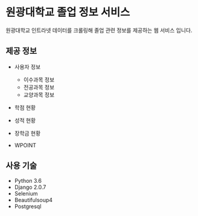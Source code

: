 # 원광대학교 졸업 정보 서비스

원광대학교 인트라넷 데이터를 크롤링해 졸업 관련 정보를 제공하는 웹 서비스 입니다.

## 제공 정보

- 사용자 정보
    - 이수과목 정보
    - 전공과목 정보
    - 교양과목 정보

- 학점 현황
- 성적 현황
- 장학금 현황
- WPOINT


## 사용 기술
- Python 3.6
- Django 2.0.7
- Selenium
- Beautifulsoup4 
- Postgresql

